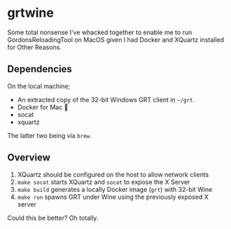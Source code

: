 # grtwine

Some total nonsense I've whacked together to enable me to run
GordonsReloadingTool on MacOS given I had Docker and XQuartz installed for
Other Reasons.

## Dependencies

On the local machine;

* An extracted copy of the 32-bit Windows GRT client in `~/grt`.
* Docker for Mac 🤢
* socat
* xquartz

The latter two being via `brew`.

## Overview

1. XQuartz should be configured on the host to allow network clients
1. `make socat` starts XQuartz and `socat` to expose the X Server
1. `make build` generates a locally Docker image (`grt`) with 32-bit Wine 
1. `make run` spawns GRT under Wine using the previously exposed X server

Could this be better? Oh totally.

